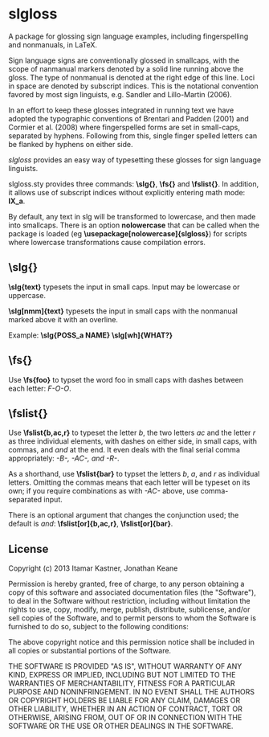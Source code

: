 slgloss
======

A package for glossing sign language examples, including fingerspelling and nonmanuals, in LaTeX.

Sign language signs are conventionally glossed in smallcaps, with the scope of nanmanual markers denoted by a solid line running above the gloss. The type of nonmanual is denoted at the right edge of this line. Loci in space are denoted by subscript indices. This is the notational convention favored by most sign linguists, e.g. Sandler and Lillo-Martin (2006).

In an effort to keep these glosses integrated in running text we have adopted the typographic conventions of Brentari and Padden (2001) and Cormier et al. (2008) where fingerspelled forms are set in small-caps, separated by hyphens. Following from this, single finger spelled letters can be flanked by hyphens on either side.

_slgloss_ provides an easy way of typesetting these glosses for sign language linguists.

slgloss.sty provides three commands: **\slg{}**, **\fs{}** and **\fslist{}**. In addition, it allows use of subscript indices without explicitly entering math mode: **IX_a**.

By default, any text in slg will be transformed to lowercase, and then made into smallcaps. There is an option **nolowercase** that can be called when the package is loaded (eg **\usepackage[nolowercase]{slgloss}**) for scripts where lowercase transformations cause compilation errors.

\slg{}
------
**\slg{text}** typesets the input _<text>_ in small caps. Input may be lowercase or uppercase.

**\slg[nmm]{text}** typesets the input _<text>_ in small caps with the nonmanual _<nmm>_ marked above it with an overline.

Example: **\slg{POSS_a NAME} \slg[wh]{WHAT?}**

\fs{}
-----
Use **\fs{foo}** to typset the word foo in small caps with dashes between each letter: _F-O-O_.

\fslist{}
---
Use **\fslist{b,ac,r}** to typeset the letter _b_, the two letters _ac_ and the letter _r_ as three individual elements, with dashes on either side, in small caps, with commas, and _and_ at the end. It even deals with the final serial comma appropriately: _-B-, -AC-, and -R-_.

As a shorthand, use **\fslist{bar}** to typset the letters _b_, _a_, and _r_ as individual letters. Omitting the commas means that each letter will be typeset on its own; if you require combinations as with _-AC-_ above, use comma-separated input.

There is an optional argument that changes the conjunction used; the default is _and_: **\fslist[or]{b,ac,r}**, **\fslist[or]{bar}**.

License
---
Copyright (c) 2013 Itamar Kastner, Jonathan Keane

Permission is hereby granted, free of charge, to any person obtaining a copy of this software and associated documentation files (the "Software"), to deal in the Software without restriction, including without limitation the rights to use, copy, modify, merge, publish, distribute, sublicense, and/or sell copies of the Software, and to permit persons to whom the Software is furnished to do so, subject to the following conditions:

The above copyright notice and this permission notice shall be included in all copies or substantial portions of the Software.

THE SOFTWARE IS PROVIDED "AS IS", WITHOUT WARRANTY OF ANY KIND, EXPRESS OR IMPLIED, INCLUDING BUT NOT LIMITED TO THE WARRANTIES OF MERCHANTABILITY, FITNESS FOR A PARTICULAR PURPOSE AND NONINFRINGEMENT. IN NO EVENT SHALL THE AUTHORS OR COPYRIGHT HOLDERS BE LIABLE FOR ANY CLAIM, DAMAGES OR OTHER LIABILITY, WHETHER IN AN ACTION OF CONTRACT, TORT OR OTHERWISE, ARISING FROM, OUT OF OR IN CONNECTION WITH THE SOFTWARE OR THE USE OR OTHER DEALINGS IN THE SOFTWARE.

